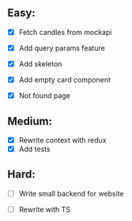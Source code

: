 ## Easy:
- [x] Fetch candles from mockapi
- [x] Add query params feature
- [x] Add skeleton
- [x] Add empty card component
- [x] Not found page


## Medium:
- [x] Rewrite context with redux
- [x] Add tests

## Hard:
- [ ] Write small backend for website
- [ ] Rewrite with TS

